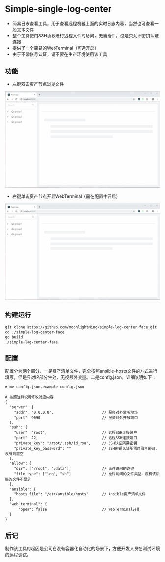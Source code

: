 # Simple-single-log-center

- 简易日志查看工具，用于查看远程机器上面的实时日志内容，当然也可查看一般文本文件
- 整个工具使用SSH协议进行远程文件的访问，无需插件。但是只允许密钥认证连接
- 提供了一个简易的WebTerminal（可选开启）
- 由于不带帐号认证，请不要在生产环境使用该工具

## 功能

- 左键双击资产节点浏览文件

![](https://github.com/moonlightMing/simple-single-log-center/blob/master/logwatch.gif)

- 右键单击资产节点开启WebTerminal（需在配置中开启）

![](https://github.com/moonlightMing/simple-single-log-center/blob/master/webterminal.gif)

## 构建运行

```
git clone https://github.com/moonlightMing/simple-log-center-face.git
cd ./simple-log-center-face
go build
./simple-log-center-face
```

## 配置

配置分为两个部分，一是资产清单文件，完全按照ansible-hosts文件的方式进行填写，但是只对IP部分生效，无视额外变量。二是config.json，详细说明如下：

```
# mv config.json.example config.json

# 按照注释说明修改对应内容
{
  "server": {
    "addr": "0.0.0.0",                      // 服务对外监听地址
    "port": 9090                            // 服务对外开放端口
  },
  "ssh": {
    "user": "root",                         // 远程SSH连接账户
    "port": 22,                             // 远程SSH连接端口
    "private_key": "/root/.ssh/id_rsa",     // SSH认证所需密钥
    "private_key_password": ""              // SSH密钥认证所需的组合密码，没有则置空
  },
  "allow": {
    "dir": ["/root", "/data"],              // 允许访问的路径
    "file_type": ["log", "sh"]              // 允许访问的文件类型，没有该后缀的文件不显示
  },
  "ansible": {
    "hosts_file": "/etc/ansible/hosts"      // Ansible资产清单文件
  },
  "web_terminal": {
      "open": false                         // WebTerminal开关
  }
}
```

## 后记

制作该工具的起因是公司在没有容器化自动化的场景下，方便开发人员在测试环境的远程调试。